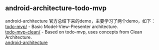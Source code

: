 ## android-architecture-todo-mvp
android-architecture 官方总结下来的demo，主要学习了两个demo，如下：<br/>
[todo-mvp/](https://github.com/googlesamples/android-architecture/tree/todo-mvp/) - Basic Model-View-Presenter architecture.<br/>
[todo-mvp-clean/](https://github.com/googlesamples/android-architecture/tree/todo-mvp-clean/) - Based on todo-mvp, uses concepts from Clean Architecture.<br/>
[android-architecture](https://github.com/googlesamples/android-architecture)<br/>
